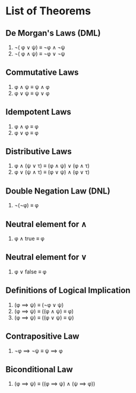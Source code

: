 # List of Theorems
## De Morgan's Laws (DML)
1. ¬(	φ ∨ ψ) ≡ ¬φ ∧ ¬ψ
2. ¬(	φ ∧ ψ) ≡ ¬φ ∨ ¬ψ
## Commutative Laws
1. φ ∧ ψ ≡ ψ ∧ φ
2. φ ∨ ψ ≡ ψ ∨ φ
##  Idempotent Laws
1. φ ∧ φ ≡ φ
2. φ ∨ φ ≡ φ
## Distributive Laws
1. φ ∧ (ψ ∨ τ) ≡ (φ ∧ ψ) ∨ (φ ∧ τ)
2. φ ∨ (ψ ∧ τ) ≡ (φ ∨ ψ) ∧ (φ ∨ τ)
## Double Negation Law (DNL)
1. ¬(¬φ) ≡ φ
## Neutral element for ∧
1. φ ∧ true ≡ φ
## Neutral element for ∨
1. φ ∨ false ≡ φ
## Definitions of Logical Implication 
1. (φ ⟹ ψ) ≡ (¬φ ∨ ψ)
2. (φ ⟹ ψ) ≡ ((φ ∧ ψ) ≡ φ)
3. (φ ⟹ ψ) ≡ ((φ ∨ ψ) ≡ ψ)
## Contrapositive Law
1. ¬φ ⟹ ¬ψ ≡ ψ ⟹ φ
## Biconditional Law
1. (φ ⟹ ψ) ≡ ((φ ⟹ ψ) ∧ (ψ ⟹ φ))

